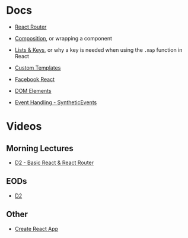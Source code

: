 # Docs
- [React Router](https://reactrouter.com/web/api/)

- [Composition](https://reactjs.org/docs/composition-vs-inheritance.html), or wrapping a component

- [Lists & Keys](https://reactjs.org/docs/lists-and-keys.html), or why a key is needed when using the `.map` function in React

- [Custom Templates](https://create-react-app.dev/docs/custom-templates/)

- [Facebook React](https://github.com/facebook/react/blob/master/packages/react/src/ReactHooks.js)

- [DOM Elements](https://reactjs.org/docs/dom-elements.html)

- [Event Handling - SyntheticEvents](https://reactjs.org/docs/events.html#supported-events)

# Videos

## Morning Lectures
- [D2 - Basic React & React Router](https://vimeo.com/536537238/f28df5508d)

## EODs
- [D2](https://vimeo.com/536583505/ef78983a68)

## Other
- [Create React App](https://vimeo.com/488496412/75a81ebf7c)


